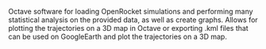 Octave software for loading OpenRocket simulations and performing many statistical analysis on the provided data, as well as create graphs. Allows for plotting the trajectories on a 3D map in Octave or exporting .kml files that can be used on GoogleEarth and plot the trajectories on a 3D map.
